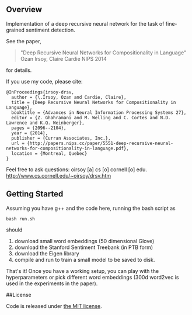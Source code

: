 ## Overview

Implementation of a deep recursive neural network for the task of fine-grained sentiment detection.

See the paper,
>"Deep Recursive Neural Networks for Compositionality in Language"
>Ozan Irsoy, Claire Cardie
>NIPS 2014

for details.

If you use my code, please cite:

	@InProceedings{irsoy-drsv,
	  author = {\.Irsoy, Ozan and Cardie, Claire},
	  title = {Deep Recursive Neural Networks for Compositionality in Language},
	  booktitle = {Advances in Neural Information Processing Systems 27},
	  editor = {Z. Ghahramani and M. Welling and C. Cortes and N.D. Lawrence and K.Q. Weinberger},
	  pages = {2096--2104},
	  year = {2014},
	  publisher = {Curran Associates, Inc.},
	  url = {http://papers.nips.cc/paper/5551-deep-recursive-neural-networks-for-compositionality-in-language.pdf},
	  location = {Montreal, Quebec}
	}

Feel free to ask questions: oirsoy [a] cs [o] cornell [o] edu.
<http://www.cs.cornell.edu/~oirsoy/drsv.htm>

## Getting Started

Assuming you have g++ and the code here, running the bash script as

	bash run.sh

should

1. download small word embeddings (50 dimensional Glove)
2. download the Stanford Sentiment Treebank (in PTB form)
3. download the Eigen library
4. compile and run to train a small model to be saved to disk.

That's it! Once you have a working setup, you can play with the hyperparameters or pick different word embeddings (300d word2vec is used in the experiments in the paper).

##License

Code is released under [the MIT license](http://opensource.org/licenses/MIT).
